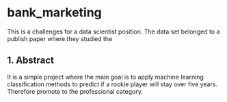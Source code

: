 # bank_marketing

This is a challenges for a data scientist position. The data set belonged to a publish paper where they studied the  

<a id="abs"> </a>

<h2> 1. Abstract </h2>
<p style="font:10px"> It is a simple project where the main goal is to apply machine learning classification methods to predict if a rookie player will stay over five years. Therefore promote to the professional category.</p>

<a id="intro"></a>
